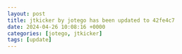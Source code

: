 ```yaml
---
layout: post
title: jtkicker by jotego has been updated to 42fe4c7
date: 2024-04-26 10:08:16 +0000
categories: [jotego, jtkicker]
tags: [update]
---
```


